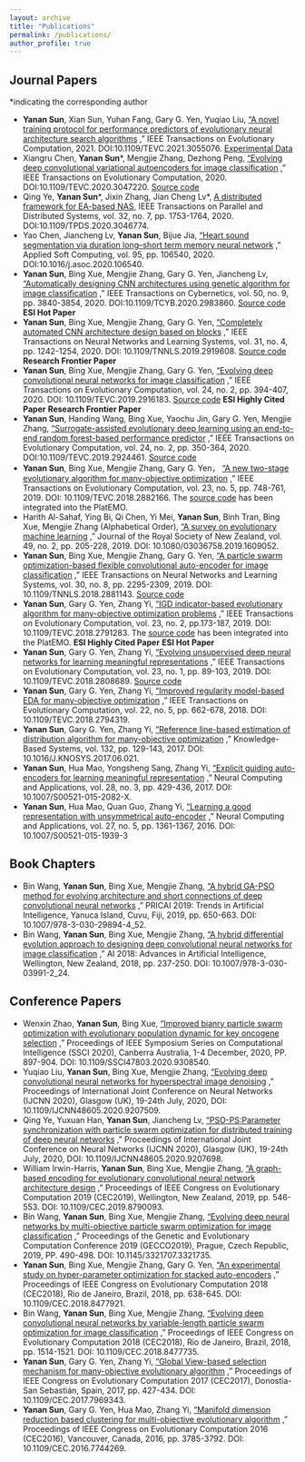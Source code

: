 ```yaml
---
layout: archive
title: "Publications"
permalink: /publications/
author_profile: true
---
```


## Journal Papers

*indicating the corresponding author
* **Yanan Sun**, Xian Sun, Yuhan Fang, Gary G. Yen, Yuqiao Liu, [“A novel training protocol for performance predictors of evolutionary neural architecture search algorithms](https://ieeexplore.ieee.org/document/9336721) ,” IEEE Transactions on Evolutionary Computation, 2021. DOI:10.1109/TEVC.2021.3055076. [Experimental Data](https://github.com/yn-sun/PRI)
* Xiangru Chen, **Yanan Sun***, Mengjie Zhang, Dezhong Peng, [“Evolving deep convolutional variational autoencoders for image classification](https://ieeexplore.ieee.org/document/9306892) ,” IEEE Transactions on Evolutionary Computation, 2020. DOI:10.1109/TEVC.2020.3047220. [Source code](https://github.com/yn-sun/evovae)
* Qing Ye, **Yanan Sun***, Jixin Zhang, Jian Cheng Lv*, [A distributed framework for EA-based NAS](https://ieeexplore.ieee.org/document/9305984), IEEE Transactions on Parallel and Distributed Systems, vol. 32, no. 7, pp. 1753-1764, 2020. DOI:10.1109/TPDS.2020.3046774.
* Yao Chen, Jiancheng Lv, **Yanan Sun**, Bijue Jia, [“Heart sound segmentation via duration long–short term memory neural network](https://www.sciencedirect.com/science/article/abs/pii/S1568494620304798) ,” Applied Soft Computing, vol. 95, pp. 106540, 2020. DOI:10.1016/j.asoc.2020.106540.
* **Yanan Sun**, Bing Xue, Mengjie Zhang, Gary G. Yen, Jiancheng Lv, [“Automatically designing CNN architectures using genetic algorithm for image classification](https://ieeexplore.ieee.org/document/9075201) ,” IEEE Transactions on Cybernetics, vol. 50, no. 9, pp. 3840-3854, 2020. DOI:10.1109/TCYB.2020.2983860. [Source code](https://github.com/yn-sun/cnn-ga) **ESI Hot Paper**
* **Yanan Sun**, Bing Xue, Mengjie Zhang, Gary G. Yen, [“Completely automated CNN architecture design based on blocks](https://ieeexplore.ieee.org/document/8742788/) ,” IEEE Transactions on Neural Networks and Learning Systems, vol. 31, no. 4, pp. 1242-1254, 2020. DOI: 10.1109/TNNLS.2019.2919608. [Source code](https://github.com/yn-sun/ea-cnn) **Research Frontier Paper**
* **Yanan Sun**, Bing Xue, Mengjie Zhang, Gary G. Yen, [“Evolving deep convolutional neural networks for image classification](https://ieeexplore.ieee.org/abstract/document/8712430) ,” IEEE Transactions on Evolutionary Computation, vol. 24, no. 2, pp. 394-407, 2020. DOI: 10.1109/TEVC.2019.2916183. [Source code](https://github.com/yn-sun/evocnn) **ESI Highly Cited Paper**&nbsp;**Research Frontier Paper**
* **Yanan Sun**, Handing Wang, Bing Xue, Yaochu Jin, Gary G. Yen, Mengjie Zhang, [“Surrogate-assisted evolutionary deep learning using an end-to-end random forest-based performance predictor](https://ieeexplore.ieee.org/document/8744404) ,” IEEE Transactions on Evolutionary Computation, vol. 24, no. 2, pp. 350-364, 2020. DOI:10.1109/TEVC.2019.2924461. [Source code](https://github.com/yn-sun/e2epp)
* **Yanan Sun**, Bing Xue, Mengjie Zhang, Gary G. Yen， [“A new two-stage evolutionary algorithm for many-objective optimization](https://ieeexplore.ieee.org/document/8540041/) ,” IEEE Transactions on Evolutionary Computation, vol. 23, no. 5, pp. 748-761, 2019. DOI: 10.1109/TEVC.2018.2882166. The [source code](https://github.com/BIMK/PlatEMO/tree/master/PlatEMO/Algorithms/MaOEA-IT) has been integrated into the PlatEMO.
* Harith Al-Sahaf, Ying Bi, Qi Chen, Yi Mei, **Yanan Sun**, Binh Tran, Bing Xue, Mengjie Zhang (Alphabetical Order), [“A survey on evolutionary machine learning](https://www.tandfonline.com/doi/abs/10.1080/03036758.2019.1609052) ,” Journal of the Royal Society of New Zealand, vol. 49, no. 2, pp. 205-228, 2019. DOI: 10.1080/03036758.2019.1609052.
* **Yanan Sun**, Bing Xue, Mengjie Zhang, Gary G. Yen, [“A particle swarm optimization-based flexible convolutional auto-encoder for image classification](https://ieeexplore.ieee.org/document/8571181/) ,” IEEE Transactions on Neural Networks and Learning Systems, vol. 30, no. 8, pp. 2295-2309, 2019. DOI: 10.1109/TNNLS.2018.2881143. [Source code](https://github.com/yn-sun/evocae)
* **Yanan Sun**, Gary G. Yen, Zhang Yi, [“IGD indicator-based evolutionary algorithm for many-objective optimization problems](https://ieeexplore.ieee.org/document/8249827/) ,” IEEE Transactions on Evolutionary Computation, vol. 23, no. 2, pp.173-187, 2019. DOI: 10.1109/TEVC.2018.2791283. The [source code](https://github.com/BIMK/PlatEMO/tree/master/PlatEMO/Algorithms/MaOEA-IGD) has been integrated into the PlatEMO. **ESI Highly Cited Paper**&nbsp;**ESI Hot Paper**
* **Yanan Sun**, Gary G. Yen, Zhang Yi, [“Evolving unsupervised deep neural networks for learning meaningful representations](https://ieeexplore.ieee.org/document/8300639/) ,” IEEE Transactions on Evolutionary Computation, vol. 23, no. 1, pp. 89-103, 2019. DOI: 10.1109/TEVC.2018.2808689. [Source code](https://github.com/yn-sun/eudnn)
* **Yanan Sun**, Gary G. Yen, Zhang Yi, [“Improved regularity model-based EDA for many-objective optimization](https://www.sciencedirect.com/science/article/pii/S0950705117303015) ,” IEEE Transactions on Evolutionary Computation, vol. 22, no. 5, pp. 662-678, 2018. DOI: 10.1109/TEVC.2018.2794319.
* **Yanan Sun**, Gary G. Yen, Zhang Yi, [“Reference line-based estimation of distribution algorithm for many-objective optimization](https://www.sciencedirect.com/science/article/pii/S0950705117303015) ,” Knowledge-Based Systems, vol. 132, pp. 129-143, 2017. DOI: 10.1016/J.KNOSYS.2017.06.021.
* **Yanan Sun**, Hua Mao, Yongsheng Sang, Zhang Yi, [“Explicit guiding auto-encoders for learning meaningful representation](https://link.springer.com/article/10.1007%2Fs00521-015-2082-x) ,” Neural Computing and Applications, vol. 28, no. 3, pp. 429-436, 2017. DOI: 10.1007/S00521-015-2082-X.
* **Yanan Sun**, Hua Mao, Quan Guo, Zhang Yi, [“Learning a good representation with unsymmetrical auto-encoder](https://link.springer.com/article/10.1007/s00521-015-1939-3) ,” Neural Computing and Applications, vol. 27, no. 5, pp. 1361-1367, 2016. DOI: 10.1007/S00521-015-1939-3

## Book Chapters
* Bin Wang, **Yanan Sun**, Bing Xue, Mengjie Zhang, [“A hybrid GA-PSO method for evolving architecture and short connections of deep convolutional neural networks](https://link.springer.com/chapter/10.1007%2F978-3-030-29894-4_52) ,” PRICAI 2019: Trends in Artificial Intelligence, Yanuca Island, Cuvu, Fiji, 2019, pp. 650-663. DOI: 10.1007/978-3-030-29894-4_52.
* Bin Wang, **Yanan Sun**, Bing Xue, Mengjie Zhang, [“A hybrid differential evolution approach to designing deep convolutional neural networks for image classification](https://link.springer.com/chapter/10.1007%2F978-3-030-03991-2_24) ,” AI 2018: Advances in Artificial Intelligence, Wellington, New Zealand, 2018, pp. 237-250. DOI: 10.1007/978-3-030-03991-2_24.

## Conference Papers
* Wenxin Zhao, **Yanan Sun**, Bing Xue, [“Improved bianry particle swarm optimization with evolutionary population dynamic for key oncogene selection](https://ieeexplore.ieee.org/abstract/document/9308540) ,” Proceedings of IEEE Symposium Series on Computational Intelligence (SSCI 2020), Canberra Australia, 1-4 December, 2020, PP. 897-904. DOI: 10.1109/SSCI47803.2020.9308540.
* Yuqiao Liu, **Yanan Sun**, Bing Xue, Mengjie Zhang, [“Evolving deep convolutional neural networks for hyperspectral image denoising](https://ieeexplore.ieee.org/document/9207509) ,” Proceedings of International Joint Conference on Neural Networks (IJCNN 2020), Glasgow (UK), 19-24th July, 2020, DOI: 10.1109/IJCNN48605.2020.9207509.
* Qing Ye, Yuxuan Han, **Yanan Sun**, Jiancheng Lv, [“PSO-PS:Parameter synchronization with particle swarm optimization for distributed training of deep neural networks](https://ieeexplore.ieee.org/document/9207698) ,” Proceedings of International Joint Conference on Neural Networks (IJCNN 2020), Glasgow (UK), 19-24th July, 2020, DOI: 10.1109/IJCNN48605.2020.9207698.
* William Irwin-Harris, **Yanan Sun**, Bing Xue, Mengjie Zhang, [“A graph-based encoding for evolutionary convolutional neural network architecture design](https://ieeexplore.ieee.org/document/8790093) ,” Proceedings of IEEE Congress on Evolutionary Computation 2019 (CEC2019), Wellington, New Zealand, 2019, pp. 546-553. DOI: 10.1109/CEC.2019.8790093.
* Bin Wang, **Yanan Sun**, Bing Xue, Mengjie Zhang, [“Evolving deep neural networks by multi-objective particle swarm optimization for image classification](https://dl.acm.org/doi/10.1145/3321707.3321735) ,” Proceedings of the Genetic and Evolutionary Computation Conference 2019 (GECCO2019), Prague, Czech Republic, 2019, PP. 490-498. DOI: 10.1145/3321707.3321735.
* **Yanan Sun**, Bing Xue, Mengjie Zhang, Gary G. Yen, [“An experimental study on hyper-parameter optimization for stacked auto-encoders](https://ieeexplore.ieee.org/document/8477921) ,” Proceedings of IEEE Congress on Evolutionary Computation 2018 (CEC2018), Rio de Janeiro, Brazil, 2018, pp. 638-645. DOI: 10.1109/CEC.2018.8477921.
* Bin Wang, **Yanan Sun**, Bing Xue, Mengjie Zhang, [“Evolving deep convolutional neural networks by variable-length particle swarm optimization for image classification](https://ieeexplore.ieee.org/abstract/document/8477735) ,” Proceedings of IEEE Congress on Evolutionary Computation 2018 (CEC2018), Rio de Janeiro, Brazil, 2018, pp. 1514-1521. DOI: 10.1109/CEC.2018.8477735.
* **Yanan Sun**, Gary G. Yen, Zhang Yi, [“Global View-based selection mechanism for many-objective evolutionary algorithm](https://ieeexplore.ieee.org/document/7969343) ,” Proceedings of IEEE Congress on Evolutionary Computation 2017 (CEC2017), Donostia-San Sebastián, Spain, 2017, pp. 427-434. DOI: 10.1109/CEC.2017.7969343.
* **Yanan Sun**, Gary G. Yen, Hua Mao, Zhang Yi, [“Manifold dimension reduction based clustering for multi-objective evolutionary algorithm](https://ieeexplore.ieee.org/document/7744269) ,” Proceedings of IEEE Congress on Evolutionary Computation 2016 (CEC2016), Vancouver, Canada, 2016, pp. 3785-3792. DOI: 10.1109/CEC.2016.7744269.

